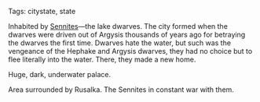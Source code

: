 Tags: citystate, state

Inhabited by [Sennites](Sennites)—the lake dwarves. The city formed when the dwarves were driven out of Argysis thousands of years ago for betraying the dwarves the first time. Dwarves hate the water, but such was the vengeance of the Hephake and Argysis dwarves, they had no choice but to flee literally into the water. There, they made a new home.

Huge, dark, underwater palace.

Area surrounded by Rusalka. The Sennites in constant war with them.